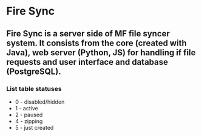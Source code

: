 # Fire Sync
Fire Sync is a server side of MF file syncer system. It consists from 
the core (created with Java), web server (Python, JS) for handling if file requests 
and user interface and database (PostgreSQL).
---
    







### List table statuses
- 0 - disabled/hidden
- 1 - active
- 2 - paused
- 4 - zipping
- 5 - just created